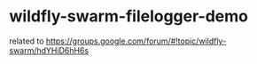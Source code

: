 # wildfly-swarm-filelogger-demo

related to https://groups.google.com/forum/#!topic/wildfly-swarm/hdYHiD6hH6s
 